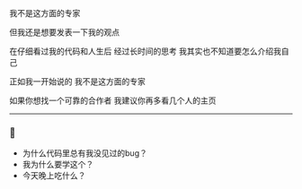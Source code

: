 我不是这方面的专家

但我还是想要发表一下我的观点

在仔细看过我的代码和人生后 经过长时间的思考 我其实也不知道要怎么介绍我自己

正如我一开始说的 我不是这方面的专家

如果你想找一个可靠的合作者 我建议你再多看几个人的主页

---

### 🤔

- 为什么代码里总有我没见过的bug？
- 我为什么要学这个？
- 今天晚上吃什么？

